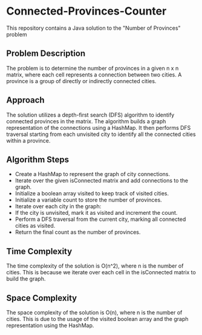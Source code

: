 # Connected-Provinces-Counter
This repository contains a Java solution to the "Number of Provinces" problem

## Problem Description
The problem is to determine the number of provinces in a given n x n matrix, where each cell represents a connection between two cities. A province is a group of directly or indirectly connected cities.

## Approach
The solution utilizes a depth-first search (DFS) algorithm to identify connected provinces in the matrix. The algorithm builds a graph representation of the connections using a HashMap. It then performs DFS traversal starting from each unvisited city to identify all the connected cities within a province.

## Algorithm Steps
- Create a HashMap to represent the graph of city connections.
- Iterate over the given isConnected matrix and add connections to the graph.
- Initialize a boolean array visited to keep track of visited cities.
- Initialize a variable count to store the number of provinces.
- Iterate over each city in the graph:
- If the city is unvisited, mark it as visited and increment the count.
- Perform a DFS traversal from the current city, marking all connected cities as visited.
- Return the final count as the number of provinces.

## Time Complexity
The time complexity of the solution is O(n^2), where n is the number of cities. This is because we iterate over each cell in the isConnected matrix to build the graph.

## Space Complexity
The space complexity of the solution is O(n), where n is the number of cities. This is due to the usage of the visited boolean array and the graph representation using the HashMap.
